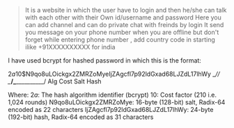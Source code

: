 > It is a website in which the user have to login and then he/she can talk with each other with their Own id/username and password
> Here you can add channel and can do private chat with freinds by login
> It send you message on your phone number when you are offline but don't forget while entering phone number , add country code in starting ilike  +91XXXXXXXXXX for india


I have used bcrypt for hashed password 
in which this is the format:

$2a$10$N9qo8uLOickgx2ZMRZoMyeIjZAgcfl7p92ldGxad68LJZdL17lhWy
\__/\/ \____________________/\_____________________________/
Alg Cost      Salt                        Hash

Where:
  $2a$: The hash algorithm identifier (bcrypt)
  10: Cost factor (210 i.e. 1,024 rounds)
  N9qo8uLOickgx2ZMRZoMye: 16-byte (128-bit) salt, Radix-64 encoded as 22 characters
  IjZAgcfl7p92ldGxad68LJZdL17lhWy: 24-byte (192-bit) hash, Radix-64 encoded as 31 characters
